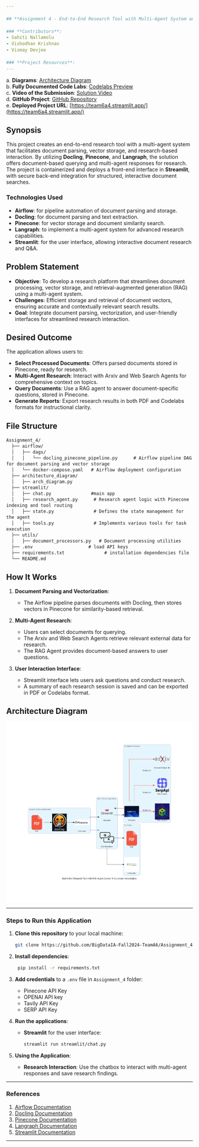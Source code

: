 ```yaml
---

## **Assignment 4 - End-to-End Research Tool with Multi-Agent System and Document Vectorization**

### **Contributors**:
- Sahiti Nallamolu
- Vishodhan Krishnan
- Vismay Devjee
  
### **Project Resources**:
---
```

a. **Diagrams**: [Architecture Diagram](https://github.com/BigDataIA-Fall2024-TeamA6/Assignment_4/tree/main/architecture_diagram)  
b. **Fully Documented Code Labs**: [Codelabs Preview](https://codelabs-preview.appspot.com/?file_id=1mjvrVPW4HhfXsRnsTeXvmz30b2qKbRQ2dVz1ydNykV4/)  
c. **Video of the Submission**: [Solution Video](https://northeastern.zoom.us/rec/share/g6JItGeuhUI-6EYPHTSQrjGk2ylmz_BKfxIAUU-10alqwzVc2h0lmOzLypC6nWH-.vWubwUnestSWgaDX)  
d. **GitHub Project**: [GitHub Repository](https://github.com/BigDataIA-Fall2024-TeamA6/Assignment_4)  
e. **Deployed Project URL**: [https://team6a4.streamlit.app/](https://team6a4.streamlit.app/)

## **Synopsis**

This project creates an end-to-end research tool with a multi-agent system that facilitates document parsing, vector storage, and research-based interaction. By utilizing **Docling**, **Pinecone**, and **Langraph**, the solution offers document-based querying and multi-agent responses for research. The project is containerized and deploys a front-end interface in **Streamlit**, with secure back-end integration for structured, interactive document searches.

### **Technologies Used**
- **Airflow**: for pipeline automation of document parsing and storage.
- **Docling**: for document parsing and text extraction.
- **Pinecone**: for vector storage and document similarity search.
- **Langraph**: to implement a multi-agent system for advanced research capabilities.
- **Streamlit**: for the user interface, allowing interactive document research and Q&A.

## **Problem Statement**

- **Objective**: To develop a research platform that streamlines document processing, vector storage, and retrieval-augmented generation (RAG) using a multi-agent system.
- **Challenges**: Efficient storage and retrieval of document vectors, ensuring accurate and contextually relevant search results.
- **Goal**: Integrate document parsing, vectorization, and user-friendly interfaces for streamlined research interaction.

## **Desired Outcome**

The application allows users to:
- **Select Processed Documents**: Offers parsed documents stored in Pinecone, ready for research.
- **Multi-Agent Research**: Interact with Arxiv and Web Search Agents for comprehensive context on topics.
- **Query Documents**: Use a RAG agent to answer document-specific questions, stored in Pinecone.
- **Generate Reports**: Export research results in both PDF and Codelabs formats for instructional clarity.

## **File Structure**
```
Assignment_4/
  ├── airflow/
  │   ├── dags/
  │   │   └── docling_pinecone_pipeline.py      # Airflow pipeline DAG for document parsing and vector storage  
  │   └── docker-compose.yaml   # Airflow deployment configuration
  ├── architecture_diagram/
  │   ├── arch_diagram.py
  ├── streamlit/
  │   ├── chat.py               #main app
  │   ├── research_agent.py      # Research agent logic with Pinecone indexing and tool routing
  │   ├── state.py               # Defines the state management for the agent
  │   ├── tools.py               # Implements various tools for task execution
  ├── utils/
  │   ├── document_processors.py   # Document processing utilities
  ├── .env                     # load API keys
  ├── requirements.txt               # installation dependencies file
  └── README.md 
```
## **How It Works**

1. **Document Parsing and Vectorization**: 
   - The Airflow pipeline parses documents with Docling, then stores vectors in Pinecone for similarity-based retrieval.
   
2. **Multi-Agent Research**:
   - Users can select documents for querying.
   - The Arxiv and Web Search Agents retrieve relevant external data for research.
   - The RAG Agent provides document-based answers to user questions.

3. **User Interaction Interface**:
   - Streamlit interface lets users ask questions and conduct research.
   - A summary of each research session is saved and can be exported in PDF or Codelabs format.

## **Architecture Diagram**

![Architecture Diagram](https://github.com/BigDataIA-Fall2024-TeamA6/Assignment_4/blob/main/architecture_diagram/end-to-end_research_tool_with_multi-agent_system_&_document_vectorization.png)

---

### **Steps to Run this Application**

1. **Clone this repository** to your local machine:

   ```bash
   git clone https://github.com/BigDataIA-Fall2024-TeamA6/Assignment_4.git
   ```

2. **Install dependencies**:

   ```bash
    pip install -r requirements.txt
   ```

3. **Add credentials** to a `.env` file in `Assignment_4` folder:

   - Pinecone API Key
   - OPENAI API key
   - Tavily API Key
   - SERP API Key

4. **Run the applications**:

   - **Streamlit** for the user interface:

     ```bash
     streamlit run streamlit/chat.py
     ```

5. **Using the Application**:
   - **Research Interaction**: Use the chatbox to interact with multi-agent responses and save research findings.

---

### **References**

1. [Airflow Documentation](https://airflow.apache.org/)
2. [Docling Documentation](https://docling.io/)
3. [Pinecone Documentation](https://www.pinecone.io/docs/)
4. [Langraph Documentation](https://langraph.ai/)
5. [Streamlit Documentation](https://docs.streamlit.io/)

---
